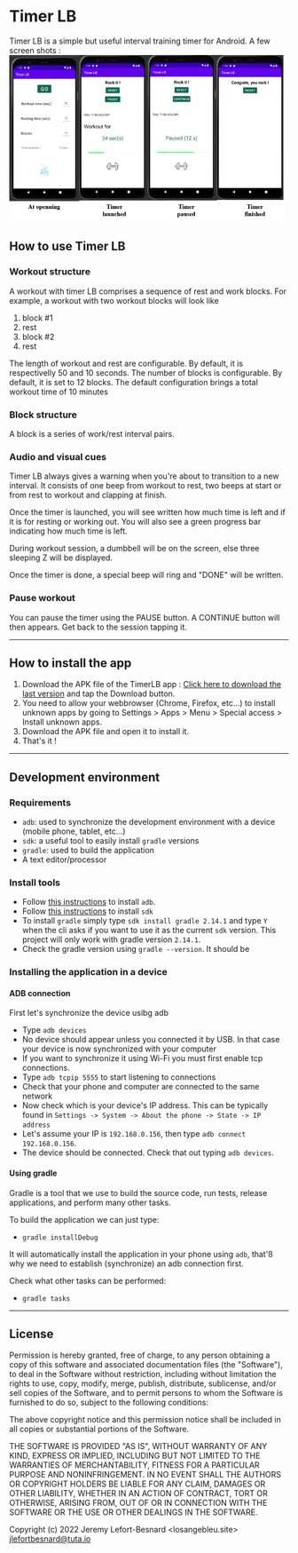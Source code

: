# Timer LB

Timer LB is a simple but useful interval training timer for Android.
A few screen shots :
<img src="screenshot_app.PNG" alt="screenshot app" height="300"/>

## How to use Timer LB

### Workout structure

A workout with timer LB comprises a sequence of rest and work blocks. For example, a workout with two workout blocks will look like

1. block #1
2. rest
3. block #2
4. rest

The length of workout and rest are configurable. By default, it is respectivelly 50 and 10 seconds.
The number of blocks is configurable. By default, it is set to 12 blocks.
The default configuration brings a total workout time of 10 minutes

### Block structure

A block is a series of work/rest interval pairs. 

### Audio and visual cues

Timer LB always gives a warning when you're about to transition to a new interval. 
It consists of one beep from workout to rest, two beeps at start or from rest to workout and clapping at finish.

Once the timer is launched, you will see written how much time is left and if it is for resting or working out.
You will also see a green progress bar indicating how much time is left.

During workout session, a dumbbell will be on the screen, else three sleeping Z will be displayed.

Once the timer is done, a special beep will ring and "DONE" will be written.

### Pause workout

You can pause the timer using the PAUSE button. A CONTINUE button will then appears. Get back to the session tapping it.


---

## How to install the app 

1. Download the APK file of the TimerLB app : <a href="https://github.com/JLefortBesnard/timerLB/blob/main/release/timerLB_1.1.apk">Click here to download the last version</a> and tap the Download button.
2. You need to allow your webbrowser (Chrome, Firefox, etc...) to install unknown apps by going to Settings > Apps > Menu > Special access > Install unknown apps.
3. Download the APK file and open it to install it. 
4. That's it !

---

## Development environment

### Requirements

+ `adb`: used to synchronize the development environment with a device (mobile phone, tablet, etc...)
+ `sdk`: a useful tool to easily install `gradle` versions
+ `gradle`: used to build the application
+ A text editor/processor

### Install tools

+ Follow [this instructions](https://developer.android.com/studio/command-line/adb) to install `adb`.
+ Follow [this instructions](https://sdkman.io/install) to install `sdk`
+ To install `gradle` simply type `sdk install gradle 2.14.1` and type `Y` when the cli asks if you want to use it as the current `sdk` version. This project will only work with gradle version `2.14.1`.
+ Check the gradle version using `gradle --version`. It should be 

### Installing the application in a device

#### ADB connection

First let's synchronize the device usibg adb

+ Type `adb devices`
+ No device should appear unless you connected it by USB. In that case your device is now synchronized with your computer
+ If you want to synchronize it using Wi-Fi you must first enable tcp connections.
+ Type `adb tcpip 5555` to start listening to connections
+ Check that your phone and computer are connected to the same network
+ Now check which is your device's IP address. This can be typically found in `Settings -> System -> About the phone -> State -> IP address`
+ Let's assume your IP is `192.168.0.156`, then type `adb connect 192.168.0.156`.
+ The device should be connected. Check that out typing `adb devices`.

#### Using gradle

Gradle is a tool that we use to build the source code, run tests, release applications, and perform many other tasks.

To build the application we can just type:

+ `gradle installDebug`

It will automatically install the application in your phone using `adb`, that'ß why we need to establish (synchronize) an adb connection first.

Check what other tasks can be performed:

+ `gradle tasks`

---

## License

Permission is hereby granted, free of charge, to any person obtaining a copy
of this software and associated documentation files (the "Software"), to deal
in the Software without restriction, including without limitation the rights
to use, copy, modify, merge, publish, distribute, sublicense, and/or sell
copies of the Software, and to permit persons to whom the Software is
furnished to do so, subject to the following conditions:

The above copyright notice and this permission notice shall be included in
all copies or substantial portions of the Software.
 
THE SOFTWARE IS PROVIDED "AS IS", WITHOUT WARRANTY OF ANY KIND, EXPRESS OR
IMPLIED, INCLUDING BUT NOT LIMITED TO THE WARRANTIES OF MERCHANTABILITY,
FITNESS FOR A PARTICULAR PURPOSE AND NONINFRINGEMENT. IN NO EVENT SHALL THE
AUTHORS OR COPYRIGHT HOLDERS BE LIABLE FOR ANY CLAIM, DAMAGES OR OTHER
LIABILITY, WHETHER IN AN ACTION OF CONTRACT, TORT OR OTHERWISE, ARISING FROM,
OUT OF OR IN CONNECTION WITH THE SOFTWARE OR THE USE OR OTHER DEALINGS IN
THE SOFTWARE.

Copyright (c) 2022 Jeremy Lefort-Besnard <losangebleu.site> <jlefortbesnard@tuta.io>
